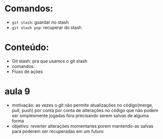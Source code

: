 

# Comandos:

- `git stash`: guardar no stash
- `git stash pop`: recuperar do stash
# Conteúdo:

- Git stash: pra que usamos o git stash
- comandos:
- Fluxo de ações


# aula 9
- motivação: as vezes o git não permite atualizações no código(merge, pull, push) por conta por conta de alterações no código que não podem ser simplesmente jogadas fora precisando serem salvas de alguma forma
- objetivo: reverter alterações momentanes porem mantendo-as salvas para poderem ser recuperadas em um futuro 

